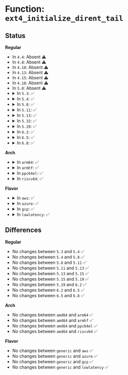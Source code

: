 # Function: <code>ext4_initialize_dirent_tail</code>

## Status
<b>Regular</b>
<ul>
<li>
In <code>4.4</code>: Absent ⚠️
</li>
<li>
In <code>4.8</code>: Absent ⚠️
</li>
<li>
In <code>4.10</code>: Absent ⚠️
</li>
<li>
In <code>4.13</code>: Absent ⚠️
</li>
<li>
In <code>4.15</code>: Absent ⚠️
</li>
<li>
In <code>4.18</code>: Absent ⚠️
</li>
<li>
In <code>5.0</code>: Absent ⚠️
</li>
<li>
<details>
<summary>In <code>5.3</code>: ✅</summary>

```c
void ext4_initialize_dirent_tail(struct buffer_head *bh, unsigned int blocksize);
```

**Collision:** Unique Global

**Inline:** No

**Transformation:** False

**Instances:**

```
In fs/ext4/namei.c (ffffffff813aaa30)
Location: fs/ext4/namei.c:296
Inline: False
Direct callers:
  - fs/ext4/inline.c:ext4_convert_inline_data_nolock
  - fs/ext4/namei.c:ext4_mkdir
  - fs/ext4/namei.c:ext4_add_entry
  - fs/ext4/namei.c:make_indexed_dir
  - fs/ext4/namei.c:do_split
  - fs/ext4/namei.c:do_split
```
**Symbols:**

```
ffffffff813aaa30-ffffffff813aaa70: ext4_initialize_dirent_tail (STB_GLOBAL)
```
</details>
</li>
<li>
<details>
<summary>In <code>5.4</code>: ✅</summary>

```c
void ext4_initialize_dirent_tail(struct buffer_head *bh, unsigned int blocksize);
```

**Collision:** Unique Global

**Inline:** No

**Transformation:** False

**Instances:**

```
In fs/ext4/namei.c (ffffffff813c3960)
Location: fs/ext4/namei.c:296
Inline: False
Direct callers:
  - fs/ext4/inline.c:ext4_convert_inline_data_nolock
  - fs/ext4/namei.c:ext4_mkdir
  - fs/ext4/namei.c:ext4_add_entry
  - fs/ext4/namei.c:make_indexed_dir
  - fs/ext4/namei.c:do_split
  - fs/ext4/namei.c:do_split
```
**Symbols:**

```
ffffffff813c3960-ffffffff813c39a0: ext4_initialize_dirent_tail (STB_GLOBAL)
```
</details>
</li>
<li>
<details>
<summary>In <code>5.8</code>: ✅</summary>

```c
void ext4_initialize_dirent_tail(struct buffer_head *bh, unsigned int blocksize);
```

**Collision:** Unique Global

**Inline:** No

**Transformation:** False

**Instances:**

```
In fs/ext4/namei.c (ffffffff814101d0)
Location: fs/ext4/namei.c:303
Inline: False
Direct callers:
  - fs/ext4/inline.c:ext4_finish_convert_inline_dir
  - fs/ext4/namei.c:ext4_add_entry
  - fs/ext4/namei.c:make_indexed_dir
  - fs/ext4/namei.c:do_split
  - fs/ext4/namei.c:do_split
```
**Symbols:**

```
ffffffff814101d0-ffffffff81410210: ext4_initialize_dirent_tail (STB_GLOBAL)
```
</details>
</li>
<li>
<details>
<summary>In <code>5.11</code>: ✅</summary>

```c
void ext4_initialize_dirent_tail(struct buffer_head *bh, unsigned int blocksize);
```

**Collision:** Unique Global

**Inline:** No

**Transformation:** False

**Instances:**

```
In fs/ext4/namei.c (ffffffff814236a0)
Location: fs/ext4/namei.c:299
Inline: False
Direct callers:
  - fs/ext4/inline.c:ext4_finish_convert_inline_dir
  - fs/ext4/namei.c:ext4_init_new_dir
  - fs/ext4/namei.c:ext4_add_entry
  - fs/ext4/namei.c:make_indexed_dir
  - fs/ext4/namei.c:do_split
  - fs/ext4/namei.c:do_split
```
**Symbols:**

```
ffffffff814236a0-ffffffff814236e0: ext4_initialize_dirent_tail (STB_GLOBAL)
```
</details>
</li>
<li>
<details>
<summary>In <code>5.13</code>: ✅</summary>

```c
void ext4_initialize_dirent_tail(struct buffer_head *bh, unsigned int blocksize);
```

**Collision:** Unique Global

**Inline:** No

**Transformation:** False

**Instances:**

```
In fs/ext4/namei.c (ffffffff81429dc0)
Location: fs/ext4/namei.c:301
Inline: False
Direct callers:
  - fs/ext4/inline.c:ext4_finish_convert_inline_dir
  - fs/ext4/namei.c:ext4_init_new_dir
  - fs/ext4/namei.c:ext4_add_entry
  - fs/ext4/namei.c:make_indexed_dir
  - fs/ext4/namei.c:do_split
  - fs/ext4/namei.c:do_split
```
**Symbols:**

```
ffffffff81429dc0-ffffffff81429e00: ext4_initialize_dirent_tail (STB_GLOBAL)
```
</details>
</li>
<li>
<details>
<summary>In <code>5.15</code>: ✅</summary>

```c
void ext4_initialize_dirent_tail(struct buffer_head *bh, unsigned int blocksize);
```

**Collision:** Unique Global

**Inline:** No

**Transformation:** False

**Instances:**

```
In fs/ext4/namei.c (ffffffff8147dd90)
Location: fs/ext4/namei.c:302
Inline: False
Direct callers:
  - fs/ext4/inline.c:ext4_finish_convert_inline_dir
  - fs/ext4/namei.c:ext4_init_new_dir
  - fs/ext4/namei.c:ext4_add_entry
  - fs/ext4/namei.c:make_indexed_dir
  - fs/ext4/namei.c:do_split
  - fs/ext4/namei.c:do_split
```
**Symbols:**

```
ffffffff8147dd90-ffffffff8147ddce: ext4_initialize_dirent_tail (STB_GLOBAL)
```
</details>
</li>
<li>
<details>
<summary>In <code>5.19</code>: ✅</summary>

```c
void ext4_initialize_dirent_tail(struct buffer_head *bh, unsigned int blocksize);
```

**Collision:** Unique Global

**Inline:** No

**Transformation:** False

**Instances:**

```
In fs/ext4/namei.c (ffffffff81500950)
Location: fs/ext4/namei.c:325
Inline: False
Direct callers:
  - fs/ext4/inline.c:ext4_finish_convert_inline_dir
  - fs/ext4/namei.c:ext4_init_new_dir
  - fs/ext4/namei.c:ext4_add_entry
  - fs/ext4/namei.c:make_indexed_dir
  - fs/ext4/namei.c:do_split
  - fs/ext4/namei.c:do_split
```
**Symbols:**

```
ffffffff81500950-ffffffff8150099a: ext4_initialize_dirent_tail (STB_GLOBAL)
```
</details>
</li>
<li>
<details>
<summary>In <code>6.2</code>: ✅</summary>

```c
void ext4_initialize_dirent_tail(struct buffer_head *bh, unsigned int blocksize);
```

**Collision:** Unique Global

**Inline:** No

**Transformation:** False

**Instances:**

```
In fs/ext4/namei.c (ffffffff8159b460)
Location: fs/ext4/namei.c:330
Inline: False
Direct callers:
  - fs/ext4/inline.c:ext4_finish_convert_inline_dir
  - fs/ext4/namei.c:ext4_init_new_dir
  - fs/ext4/namei.c:ext4_add_entry
  - fs/ext4/namei.c:make_indexed_dir
  - fs/ext4/namei.c:do_split
  - fs/ext4/namei.c:do_split
```
**Symbols:**

```
ffffffff8159b460-ffffffff8159b4aa: ext4_initialize_dirent_tail (STB_GLOBAL)
```
</details>
</li>
<li>
<details>
<summary>In <code>6.5</code>: ✅</summary>

```c
void ext4_initialize_dirent_tail(struct buffer_head *bh, unsigned int blocksize);
```

**Collision:** Unique Global

**Inline:** No

**Transformation:** False

**Instances:**

```
In fs/ext4/namei.c (ffffffff815d1ce0)
Location: fs/ext4/namei.c:330
Inline: False
Direct callers:
  - fs/ext4/inline.c:ext4_finish_convert_inline_dir
  - fs/ext4/namei.c:ext4_init_new_dir
  - fs/ext4/namei.c:ext4_add_entry
  - fs/ext4/namei.c:make_indexed_dir
  - fs/ext4/namei.c:do_split
  - fs/ext4/namei.c:do_split
```
**Symbols:**

```
ffffffff815d1ce0-ffffffff815d1d2a: ext4_initialize_dirent_tail (STB_GLOBAL)
```
</details>
</li>
<li>
<details>
<summary>In <code>6.8</code>: ✅</summary>

```c
void ext4_initialize_dirent_tail(struct buffer_head *bh, unsigned int blocksize);
```

**Collision:** Unique Global

**Inline:** No

**Transformation:** False

**Instances:**

```
In fs/ext4/namei.c (ffffffff8160a470)
Location: fs/ext4/namei.c:330
Inline: False
Direct callers:
  - fs/ext4/inline.c:ext4_finish_convert_inline_dir
  - fs/ext4/namei.c:ext4_init_new_dir
  - fs/ext4/namei.c:ext4_add_entry
  - fs/ext4/namei.c:make_indexed_dir
  - fs/ext4/namei.c:do_split
  - fs/ext4/namei.c:do_split
```
**Symbols:**

```
ffffffff8160a470-ffffffff8160a4ba: ext4_initialize_dirent_tail (STB_GLOBAL)
```
</details>
</li>
</ul>
<b>Arch</b>
<ul>
<li>
<details>
<summary>In <code>arm64</code>: ✅</summary>

```c
void ext4_initialize_dirent_tail(struct buffer_head *bh, unsigned int blocksize);
```

**Collision:** Unique Global

**Inline:** No

**Transformation:** False

**Instances:**

```
In fs/ext4/namei.c (ffff80001049b328)
Location: fs/ext4/namei.c:296
Inline: False
Direct callers:
  - fs/ext4/inline.c:ext4_convert_inline_data_nolock
  - fs/ext4/namei.c:ext4_mkdir
  - fs/ext4/namei.c:ext4_add_entry
  - fs/ext4/namei.c:make_indexed_dir
  - fs/ext4/namei.c:do_split
  - fs/ext4/namei.c:do_split
```
**Symbols:**

```
ffff80001049b328-ffff80001049b390: ext4_initialize_dirent_tail (STB_GLOBAL)
```
</details>
</li>
<li>
<details>
<summary>In <code>armhf</code>: ✅</summary>

```c
void ext4_initialize_dirent_tail(struct buffer_head *bh, unsigned int blocksize);
```

**Collision:** Unique Global

**Inline:** No

**Transformation:** False

**Instances:**

```
In fs/ext4/namei.c (c065ce18)
Location: fs/ext4/namei.c:296
Inline: False
Direct callers:
  - fs/ext4/inline.c:ext4_convert_inline_data_nolock
  - fs/ext4/namei.c:ext4_mkdir
  - fs/ext4/namei.c:ext4_add_entry
  - fs/ext4/namei.c:ext4_add_entry
  - fs/ext4/namei.c:do_split
  - fs/ext4/namei.c:do_split
```
**Symbols:**

```
c065ce18-c065ce70: ext4_initialize_dirent_tail (STB_GLOBAL)
```
</details>
</li>
<li>
<details>
<summary>In <code>ppc64el</code>: ✅</summary>

```c
void ext4_initialize_dirent_tail(struct buffer_head *bh, unsigned int blocksize);
```

**Collision:** Unique Global

**Inline:** No

**Transformation:** False

**Instances:**

```
In fs/ext4/namei.c (c0000000005c5e70)
Location: fs/ext4/namei.c:296
Inline: False
Direct callers:
  - fs/ext4/inline.c:ext4_convert_inline_data_nolock
  - fs/ext4/namei.c:ext4_mkdir
  - fs/ext4/namei.c:ext4_add_entry
  - fs/ext4/namei.c:make_indexed_dir
  - fs/ext4/namei.c:do_split
  - fs/ext4/namei.c:do_split
```
**Symbols:**

```
c0000000005c5e70-c0000000005c5ed0: ext4_initialize_dirent_tail (STB_GLOBAL)
```
</details>
</li>
<li>
<details>
<summary>In <code>riscv64</code>: ✅</summary>

```c
void ext4_initialize_dirent_tail(struct buffer_head *bh, unsigned int blocksize);
```

**Collision:** Unique Global

**Inline:** No

**Transformation:** False

**Instances:**

```
In fs/ext4/namei.c (ffffffe00031e87e)
Location: fs/ext4/namei.c:296
Inline: False
Direct callers:
  - fs/ext4/inline.c:ext4_convert_inline_data_nolock
  - fs/ext4/namei.c:ext4_mkdir
  - fs/ext4/namei.c:ext4_add_entry
  - fs/ext4/namei.c:make_indexed_dir
  - fs/ext4/namei.c:do_split
  - fs/ext4/namei.c:do_split
```
**Symbols:**

```
ffffffe00031e87e-ffffffe00031e904: ext4_initialize_dirent_tail (STB_GLOBAL)
```
</details>
</li>
</ul>
<b>Flavor</b>
<ul>
<li>
<details>
<summary>In <code>aws</code>: ✅</summary>

```c
void ext4_initialize_dirent_tail(struct buffer_head *bh, unsigned int blocksize);
```

**Collision:** Unique Global

**Inline:** No

**Transformation:** False

**Instances:**

```
In fs/ext4/namei.c (ffffffff813bbf40)
Location: fs/ext4/namei.c:296
Inline: False
Direct callers:
  - fs/ext4/inline.c:ext4_convert_inline_data_nolock
  - fs/ext4/namei.c:ext4_mkdir
  - fs/ext4/namei.c:ext4_add_entry
  - fs/ext4/namei.c:make_indexed_dir
  - fs/ext4/namei.c:do_split
  - fs/ext4/namei.c:do_split
```
**Symbols:**

```
ffffffff813bbf40-ffffffff813bbf80: ext4_initialize_dirent_tail (STB_GLOBAL)
```
</details>
</li>
<li>
<details>
<summary>In <code>azure</code>: ✅</summary>

```c
void ext4_initialize_dirent_tail(struct buffer_head *bh, unsigned int blocksize);
```

**Collision:** Unique Global

**Inline:** No

**Transformation:** False

**Instances:**

```
In fs/ext4/namei.c (ffffffff813ac9d0)
Location: fs/ext4/namei.c:296
Inline: False
Direct callers:
  - fs/ext4/inline.c:ext4_convert_inline_data_nolock
  - fs/ext4/namei.c:ext4_mkdir
  - fs/ext4/namei.c:ext4_add_entry
  - fs/ext4/namei.c:make_indexed_dir
  - fs/ext4/namei.c:do_split
  - fs/ext4/namei.c:do_split
```
**Symbols:**

```
ffffffff813ac9d0-ffffffff813aca10: ext4_initialize_dirent_tail (STB_GLOBAL)
```
</details>
</li>
<li>
<details>
<summary>In <code>gcp</code>: ✅</summary>

```c
void ext4_initialize_dirent_tail(struct buffer_head *bh, unsigned int blocksize);
```

**Collision:** Unique Global

**Inline:** No

**Transformation:** False

**Instances:**

```
In fs/ext4/namei.c (ffffffff813b9920)
Location: fs/ext4/namei.c:296
Inline: False
Direct callers:
  - fs/ext4/inline.c:ext4_convert_inline_data_nolock
  - fs/ext4/namei.c:ext4_mkdir
  - fs/ext4/namei.c:ext4_add_entry
  - fs/ext4/namei.c:make_indexed_dir
  - fs/ext4/namei.c:do_split
  - fs/ext4/namei.c:do_split
```
**Symbols:**

```
ffffffff813b9920-ffffffff813b9960: ext4_initialize_dirent_tail (STB_GLOBAL)
```
</details>
</li>
<li>
<details>
<summary>In <code>lowlatency</code>: ✅</summary>

```c
void ext4_initialize_dirent_tail(struct buffer_head *bh, unsigned int blocksize);
```

**Collision:** Unique Global

**Inline:** No

**Transformation:** False

**Instances:**

```
In fs/ext4/namei.c (ffffffff813ce4c0)
Location: fs/ext4/namei.c:296
Inline: False
Direct callers:
  - fs/ext4/inline.c:ext4_convert_inline_data_nolock
  - fs/ext4/namei.c:ext4_mkdir
  - fs/ext4/namei.c:ext4_add_entry
  - fs/ext4/namei.c:make_indexed_dir
  - fs/ext4/namei.c:do_split
  - fs/ext4/namei.c:do_split
```
**Symbols:**

```
ffffffff813ce4c0-ffffffff813ce500: ext4_initialize_dirent_tail (STB_GLOBAL)
```
</details>
</li>
</ul>

## Differences
<b>Regular</b>
<ul>
<li>
No changes between <code>5.3</code> and <code>5.4</code> ✅
</li>
<li>
No changes between <code>5.4</code> and <code>5.8</code> ✅
</li>
<li>
No changes between <code>5.8</code> and <code>5.11</code> ✅
</li>
<li>
No changes between <code>5.11</code> and <code>5.13</code> ✅
</li>
<li>
No changes between <code>5.13</code> and <code>5.15</code> ✅
</li>
<li>
No changes between <code>5.15</code> and <code>5.19</code> ✅
</li>
<li>
No changes between <code>5.19</code> and <code>6.2</code> ✅
</li>
<li>
No changes between <code>6.2</code> and <code>6.5</code> ✅
</li>
<li>
No changes between <code>6.5</code> and <code>6.8</code> ✅
</li>
</ul>
<b>Arch</b>
<ul>
<li>
No changes between <code>amd64</code> and <code>arm64</code> ✅
</li>
<li>
No changes between <code>amd64</code> and <code>armhf</code> ✅
</li>
<li>
No changes between <code>amd64</code> and <code>ppc64el</code> ✅
</li>
<li>
No changes between <code>amd64</code> and <code>riscv64</code> ✅
</li>
</ul>
<b>Flavor</b>
<ul>
<li>
No changes between <code>generic</code> and <code>aws</code> ✅
</li>
<li>
No changes between <code>generic</code> and <code>azure</code> ✅
</li>
<li>
No changes between <code>generic</code> and <code>gcp</code> ✅
</li>
<li>
No changes between <code>generic</code> and <code>lowlatency</code> ✅
</li>
</ul>
